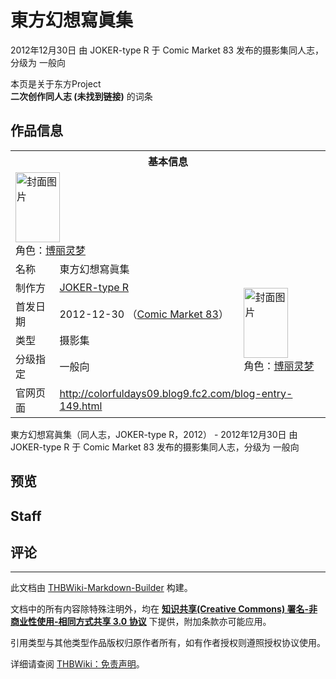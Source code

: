# 東方幻想寫眞集

<!-- source html: G:\repos\THBWiki-Markdown-Builder\THBWikiMarkdown\Temp\main\f\fa\ns0%3A%E6%9D%B1%E6%96%B9%E5%B9%BB%E6%83%B3%E5%AF%AB%E7%9C%9E%E9%9B%86.html -->

2012年12月30日 由 JOKER-type R 于 Comic Market 83 发布的摄影集同人志，分级为 一般向

本页是关于东方Project  
 **二次创作同人志 (未找到链接)** 的词条

## 作品信息

<table><tbody><tr><th colspan="3">基本信息</th></tr><tr><td class="cover-artwork-mobile" colspan="2"><a href="./文件-東方幻想寫眞集封面.jpg.md" class="image" title="封面图片"><img alt="封面图片" src="https://upload.thwiki.cc/thumb/6/66/%E6%9D%B1%E6%96%B9%E5%B9%BB%E6%83%B3%E5%AF%AB%E7%9C%9E%E9%9B%86%E5%B0%81%E9%9D%A2.jpg/71px-%E6%9D%B1%E6%96%B9%E5%B9%BB%E6%83%B3%E5%AF%AB%E7%9C%9E%E9%9B%86%E5%B0%81%E9%9D%A2.jpg" decoding="async" loading="lazy" width="71" height="112" srcset="https://upload.thwiki.cc/thumb/6/66/%E6%9D%B1%E6%96%B9%E5%B9%BB%E6%83%B3%E5%AF%AB%E7%9C%9E%E9%9B%86%E5%B0%81%E9%9D%A2.jpg/107px-%E6%9D%B1%E6%96%B9%E5%B9%BB%E6%83%B3%E5%AF%AB%E7%9C%9E%E9%9B%86%E5%B0%81%E9%9D%A2.jpg 1.5x, https://upload.thwiki.cc/thumb/6/66/%E6%9D%B1%E6%96%B9%E5%B9%BB%E6%83%B3%E5%AF%AB%E7%9C%9E%E9%9B%86%E5%B0%81%E9%9D%A2.jpg/143px-%E6%9D%B1%E6%96%B9%E5%B9%BB%E6%83%B3%E5%AF%AB%E7%9C%9E%E9%9B%86%E5%B0%81%E9%9D%A2.jpg 2x" data-file-width="160" data-file-height="250"></a><div class="cover-char">角色：<a href="./博丽灵梦.md" title="博丽灵梦">博丽灵梦</a></div></td>
</tr><tr><td class="label">名称</td><td colspan="2"> 東方幻想寫眞集 </td></tr><tr><td class="label">制作方</td><td><a href="./JOKER-type_R.md" title="JOKER-type R">JOKER-type R</a></td><td class="cover-artwork" rowspan="4" style="min-width:112px;"><a href="./文件-東方幻想寫眞集封面.jpg.md" class="image" title="封面图片"><img alt="封面图片" src="https://upload.thwiki.cc/thumb/6/66/%E6%9D%B1%E6%96%B9%E5%B9%BB%E6%83%B3%E5%AF%AB%E7%9C%9E%E9%9B%86%E5%B0%81%E9%9D%A2.jpg/71px-%E6%9D%B1%E6%96%B9%E5%B9%BB%E6%83%B3%E5%AF%AB%E7%9C%9E%E9%9B%86%E5%B0%81%E9%9D%A2.jpg" decoding="async" loading="lazy" width="71" height="112" srcset="https://upload.thwiki.cc/thumb/6/66/%E6%9D%B1%E6%96%B9%E5%B9%BB%E6%83%B3%E5%AF%AB%E7%9C%9E%E9%9B%86%E5%B0%81%E9%9D%A2.jpg/107px-%E6%9D%B1%E6%96%B9%E5%B9%BB%E6%83%B3%E5%AF%AB%E7%9C%9E%E9%9B%86%E5%B0%81%E9%9D%A2.jpg 1.5x, https://upload.thwiki.cc/thumb/6/66/%E6%9D%B1%E6%96%B9%E5%B9%BB%E6%83%B3%E5%AF%AB%E7%9C%9E%E9%9B%86%E5%B0%81%E9%9D%A2.jpg/143px-%E6%9D%B1%E6%96%B9%E5%B9%BB%E6%83%B3%E5%AF%AB%E7%9C%9E%E9%9B%86%E5%B0%81%E9%9D%A2.jpg 2x" data-file-width="160" data-file-height="250"></a><div class="cover-char">角色：<a href="./博丽灵梦.md" title="博丽灵梦">博丽灵梦</a></div></td>
</tr><tr><td class="label">首发日期</td><td>2012-12-30&#160;（<a href="/展会作品列表?e=Comic+Market%2383">Comic Market 83</a>）</td></tr><tr><td class="label">类型</td><td>摄影集</td></tr><tr><td class="label">分级指定</td><td>一般向</td></tr>
<tr><td class="label">官网页面</td><td colspan="2"><a rel="nofollow" class="external free" href="http://colorfuldays09.blog9.fc2.com/blog-entry-149.html">http://colorfuldays09.blog9.fc2.com/blog-entry-149.html</a></td></tr></tbody></table>

東方幻想寫眞集（同人志，JOKER-type R，2012） - 2012年12月30日 由 JOKER-type R 于 Comic Market 83 发布的摄影集同人志，分级为 一般向

## 预览

## Staff

## 评论




---

此文档由 [THBWiki-Markdown-Builder](https://github.com/Delsin-Yu/THBWiki-Markdown-Builder) 构建。

文档中的所有内容除特殊注明外，均在 [**知识共享(Creative Commons) 署名-非商业性使用-相同方式共享 3.0 协议**](https://creativecommons.org/licenses/by-sa/3.0/deed.zh-hans) 下提供，附加条款亦可能应用。

引用类型与其他类型作品版权归原作者所有，如有作者授权则遵照授权协议使用。

详细请查阅 [THBWiki：免责声明](https://thbwiki.cc/THBWiki:%E5%85%8D%E8%B4%A3%E5%A3%B0%E6%98%8E)。

